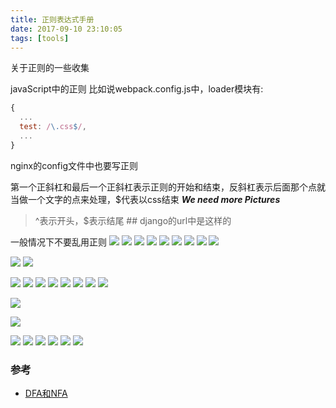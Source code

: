 ```yaml
---
title: 正则表达式手册
date: 2017-09-10 23:10:05
tags: [tools]
---
```


关于正则的一些收集


<!--more-->


javaScript中的正则
比如说webpack.config.js中，loader模块有:
```js
{
  ...
  test: /\.css$/,
  ...
}
```

nginx的config文件中也要写正则




第一个正斜杠和最后一个正斜杠表示正则的开始和结束，反斜杠表示后面那个点就当做一个文字的点来处理，$代表以css结束
***We need more Pictures***

> ^表示开头，$表示结尾 ## django的url中是这样的

一般情况下不要乱用正则
![](https://www.haldir66.ga/static/imgs/bee-getting-the-pollen-wallpaper-538358eb5d5a3.jpg)
![](https://www.haldir66.ga/static/imgs/scenery151110067848.jpg)
![](https://www.haldir66.ga/static/imgs/scenery1511100718415.jpg)
![](https://www.haldir66.ga/static/imgs/fresh-sparkle-dew-drops-on-red-flower-wallpaper-53861cf580909.jpg)
![](https://www.haldir66.ga/static/imgs/1513521515888.jpg)
![](https://www.haldir66.ga/static/imgs/1513521557303.jpg)
![](https://www.haldir66.ga/static/imgs/1513521623756.jpg)
![](https://www.haldir66.ga/static/imgs/black-mountains.jpg)
![](https://www.haldir66.ga/static/imgs/scenery151110074347.jpg)

![](https://www.haldir66.ga/static/imgs/scenery1511100746620.jpg)
![](https://www.haldir66.ga/static/imgs/sceneryd15ddf2ba4fb7b5f4e51dfa6cb74cb70.jpg)

![](https://www.haldir66.ga/static/imgs/strawberry-festival.jpg)
![](https://www.haldir66.ga/static/imgs/scenery1511100729187.jpg)
![](https://www.haldir66.ga/static/imgs/1102533137-5.jpg)
![](https://www.haldir66.ga/static/imgs/1102533911-1.jpg)
![](https://haldir66.ga/static/imgs/20120103214255_nTsVt.jpg)
![](https://www.haldir66.ga/static/imgs/apic5964_sc115.jpg)
![](https://www.haldir66.ga/static/imgs/apic6283_sc115.jpg)
![](https://haldir66.ga/static/imgs/849c18412f8e7a0b18df09f6f87e6516.jpg)

![](https://www.haldir66.ga/static/imgs/timg.jpg)

![](https://www.haldir66.ga/static/imgs/beautiful-dandelion-wallpaper-5384b7d0e8b09.jpg)

![](https://www.haldir66.ga/static/imgs/bullet-shots-over-the-flower-wallpaper-56ee6081c7f2b.jpg)
![](https://www.haldir66.ga/static/imgs/cotton-grass-whip-wallpaper-5383509d2bd13.jpg)
![](https://www.haldir66.ga/static/imgs/macro-of-yellow-narcisa-flower-wallpaper-53834d45b40a1.jpg)
![](https://www.haldir66.ga/static/imgs/nature-grass-wet-plants-high-resolution-wallpaper-573f2c6413708.jpg)
![](https://www.haldir66.ga/static/imgs/ripe-grapes-macro-wallpaper-1920x1080-538350f32e183.jpg)
![](https://www.haldir66.ga/static/imgs/yellow-autumn-leaves-wallpaper-537f1e4672a31.jpg)

### 参考
- [DFA和NFA](http://www.importnew.com/26560.html)
